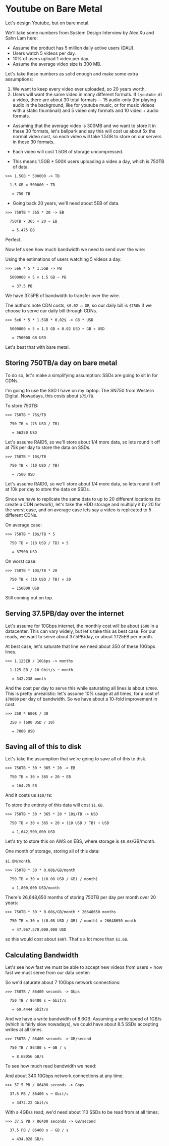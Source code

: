 # Youtube on Bare Metal

Let's design Youtube, but on bare metal.

We'll take some numbers from System Design Interview by Alex Xu and Sahn Lam here:

- Assume the product has 5 million daily active users (DAU).
- Users watch 5 videos per day.
- 10% of users upload 1 video per day.
- Assume the average video size is 300 MB.

Let's take these numbers as solid enough and make some extra assumptions:

1. We want to keep every video ever uploaded, so 20 years worth.
2. Users will want the same video in many different formats. If I `youtube-dl` a video, there are about 30 total formats -- 15 audio-only (for playing audio in the background, like for youtube music, or for music videos with a static thumbnail) and 5 video only formats and 10 video + audio formats.

- Assuming that the average video is 300MB and we want to store it in these 30 formats, let's ballpark and say this will cost us about 5x the normal video cost, so each video will take 1.5GB to store on our servers in these 30 formats.
- Each video will cost 1.5GB of storage uncompressed.

- This means 1.5GB * 500K users uploading a video a day, which is 750TB of data.

```
>>> 1.5GB * 500000 -> TB

  1.5 GB × 500000 ➞ TB

   = 750 TB
```

- Going back 20 years, we'll need about 5EB of data.

```
>>> 750TB * 365 * 20 -> EB

  750TB × 365 × 20 ➞ EB

   = 5.475 EB
```

Perfect.

Now let's see how much bandwidth we need to send over the wire:

Using the estimations of users watching 5 videos a day:

```
>>> 5e6 * 5 * 1.5GB -> PB

  5000000 × 5 × 1.5 GB ➞ PB

   = 37.5 PB
```

We have 37.5PB of bandwidth to transfer over the wire.

The authors note CDN costs, `$0.02 a GB`, so our daily bill is `$750k` if we choose to serve our daily bill through CDNs.

```
>>> 5e6 * 5 * 1.5GB * 0.02$ -> GB * USD

  5000000 × 5 × 1.5 GB × 0.02 USD ➞ GB × USD

   = 750000 GB·USD
```

Let's beat that with bare metal.

## Storing 750TB/a day on bare metal

To do so, let's make a simplifying assumption: SSDs are going to sit in for CDNs.

I'm going to use the SSD I have on my laptop: The SN750 from Western Digital. Nowadays, this costs about `$75/TB`.

To store 750TB:

```
>>> 750TB * 75$/TB

  750 TB × (75 USD / TB)

   = 56250 USD
```

Let's assume RAID5, so we'll store about 1/4 more data, so lets round it off at 75k per day to store the data on SSDs.

```
>>> 750TB * 10$/TB

  750 TB × (10 USD / TB)

   = 7500 USD
```

Let's assume RAID0, so we'll store about 1/4 more data, so lets round it off at 10k per day to store the data on SSDs.

Since we have to replicate the same data to up to 20 different locations (to create a CDN network), let's take the HDD storage and multiply it by 20 for the worst case, and on average case lets say a video is replicated to 5 different CDNs.

On average case:

```
>>> 750TB * 10$/TB * 5

  750 TB × (10 USD / TB) × 5

   = 37500 USD
```

On worst case:

```
>>> 750TB * 10$/TB * 20

  750 TB × (10 USD / TB) × 20

   = 150000 USD
```

Still coming out on top.

## Serving 37.5PB/day over the internet

Let's assume for 10Gbps internet, the monthly cost will be about `$600` in a datacenter. This can vary widely, but let's take this as best case. For our reads, we want to serve about 37.5PB/day, or about 1.125EB per month.

At best case, let's saturate that line we need about 350 of these 10Gbps lines.

```
>>> 1.125EB / 10Gbps -> months

  1.125 EB / 10 Gbit/s ➞ month

   = 342.238 month
```

And the cost per day to serve this while saturating all lines is about `$7000`.
This is pretty unrealistic: let's assume 10% usage at all times, for a cost of `$70000` per day of bandwidth.
So we have about a 10-fold improvement in cost.

```
>>> 350 * 600$ / 30

  350 × (600 USD / 30)

   = 7000 USD
```

## Saving all of this to disk

Let's take the assumption that we're going to save all of this to disk.

```
>>> 750TB * 30 * 365 * 20 -> EB

  750 TB × 30 × 365 × 20 ➞ EB

   = 164.25 EB
```

And it costs us `$10/TB`:

To store the entirety of this data will cost `$1.6B`.

```
>>> 750TB * 30 * 365 * 20 * 10$/TB -> USD

  750 TB × 30 × 365 × 20 × (10 USD / TB) ➞ USD

   = 1,642,500,000 USD
```

Let's try to store this on AWS on EBS, where storage is `$0.08`/GB/month.

One month of storage, storing all of this data:

`$1.8M/month`.

```
>>> 750TB * 30 * 0.08$/GB/month

  750 TB × 30 × ((0.08 USD / GB) / month)

   = 1,800,000 USD/month
```

There's 26,648,650 months of storing 750TB per day per month over 20 years:

```
>>> 750TB * 30 * 0.08$/GB/month * 26648650 months

  750 TB × 30 × ((0.08 USD / GB) / month) × 26648650 month

   = 47,967,570,000,000 USD
```

so this would cost about `$48T`. That's a lot more than `$1.6B`.

## Calculating Bandwidth

Let's see how fast we must be able to accept new videos from users + how fast we must serve from our data center:

So we'd saturate about 7 10Gbps network connections:

```
>>> 750TB / 86400 seconds -> Gbps

  750 TB / 86400 s ➞ Gbit/s

   = 69.4444 Gbit/s
```

And we have a write bandwidth of 8.6GB. Assuming a write speed of 1GB/s (which is fairly slow nowadays), we could have about 8.5 SSDs accepting writes at all times.

```
>>> 750TB / 86400 seconds -> GB/second

  750 TB / 86400 s ➞ GB / s

   = 8.68056 GB/s
```

To see how much read bandwidth we need:

And about 340 10Gbps network connections at any time.

```
>>> 37.5 PB / 86400 seconds -> Gbps

  37.5 PB / 86400 s ➞ Gbit/s

   = 3472.22 Gbit/s
```

With a 4GB/s read, we'd need about 110 SSDs to be read from at all times:

```
>>> 37.5 PB / 86400 seconds -> GB/second

  37.5 PB / 86400 s ➞ GB / s

   = 434.028 GB/s
```
